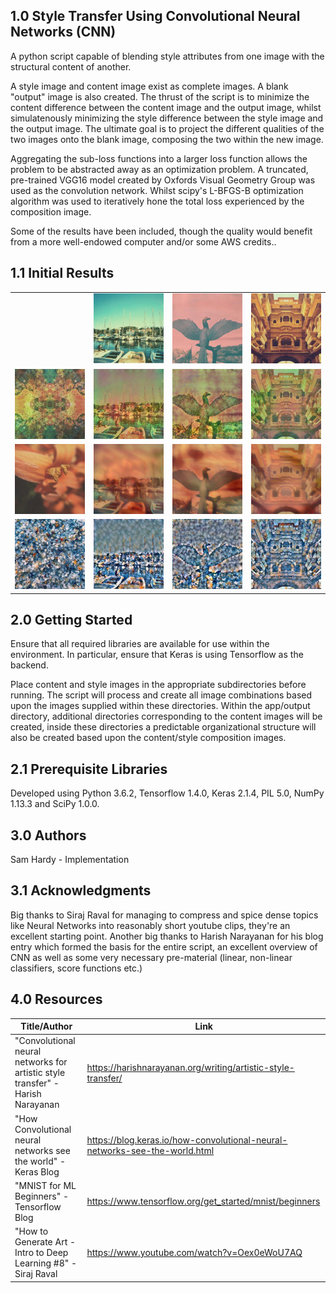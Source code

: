 ## 1.0 Style Transfer Using Convolutional Neural Networks (CNN) ##
A python script capable of blending style attributes from one image with the
structural content of another.

A style image and content image exist as complete images. A blank "output" image is
also created. The thrust of the script is to minimize the content difference between
the content image and the output image, whilst simulatenously minimizing the style
difference between the style image and the output image. The ultimate goal is to project
the different qualities of the two images onto the blank image, composing the two within
the new image.

Aggregating the sub-loss functions into a larger loss function allows the problem
to be abstracted away as an optimization problem. A truncated, pre-trained VGG16 model
created by Oxfords Visual Geometry Group was used as the convolution network. Whilst
scipy's L-BFGS-B optimization algorithm was used to iteratively hone the total loss experienced
by the composition image.

Some of the results have been included, though the quality would benefit from a more
well-endowed computer and/or some AWS credits..

## 1.1 Initial Results
<table style="width:100%" align="center">
  <tr>
    <td></td>
    <td><img src="sample_run/input/contents/croatBoat.jpg" width="200"></td>
    <td><img src="sample_run/input/contents/dinoBird.jpg" width="200"></td>
    <td><img src="sample_run/input/contents/goldenCity.jpg" width="200"></td>
  </tr>
  <tr>
    <td><img src="sample_run/input/styles/bubblePainting.jpg" width="200"></td>
    <td><img src="sample_run/output/croatBoatbubblePaintingFinal.jpeg" width="200"></td>
    <td><img src="sample_run/output/dinoBirdbubblePaintingFinal.jpeg" width="200"></td>
    <td><img src="sample_run/output/goldenCitybubblePaintingFinal.jpeg" width="200"></td>
  </tr>
  <tr>
    <td><img src="sample_run/input/styles/Floral.jpg" width="200"></td>
    <td><img src="sample_run/output/croatBoatFloralFinal.jpeg" width="200"></td>
    <td><img src="sample_run/output/dinoBirdFloralFinal.jpeg" width="200"></td>
    <td><img src="sample_run/output/goldenCityFloralFinal.jpeg" width="200"></td>
  </tr>
  <tr>
    <td><img src="sample_run/input/styles/Sand.jpg" width="200"></td>
    <td><img src="sample_run/output/croatBoatSandFinal.jpeg" width="200"></td>
    <td><img src="sample_run/output/dinoBirdSandFinal.jpeg" width="200"></td>
    <td><img src="sample_run/output/goldenCitySandFinal.jpeg" width="200"></td>
  </tr>
</table>

## 2.0 Getting Started ##
Ensure that all required libraries are available for use within the environment. In particular, ensure that
Keras is using Tensorflow as the backend.

Place content and style images in the appropriate subdirectories before running. The script will process and create
all image combinations based upon the images supplied within these directories. Within the app/output directory,
additional directories corresponding to the content images will be created, inside these directories a predictable
organizational structure will also be created based upon the content/style composition images.

## 2.1 Prerequisite Libraries ##
Developed using Python 3.6.2, Tensorflow 1.4.0, Keras 2.1.4, PIL 5.0, NumPy 1.13.3 and SciPy 1.0.0.

## 3.0 Authors ##
Sam Hardy - Implementation

## 3.1 Acknowledgments ##
Big thanks to Siraj Raval for managing to compress and spice dense topics like Neural Networks
into reasonably short youtube clips, they're an excellent starting point.
Another big thanks to Harish Narayanan for his blog entry which formed the basis for the
entire script, an excellent overview of CNN as well as some very necessary pre-material (linear, non-linear classifiers, score functions etc.)

## 4.0 Resources ##
| Title/Author  | Link  |
| ------------- | ----- |
| "Convolutional neural networks for artistic style transfer" - Harish Narayanan     | https://harishnarayanan.org/writing/artistic-style-transfer/ |
| "How Convolutional neural networks see the world" - Keras Blog     |   https://blog.keras.io/how-convolutional-neural-networks-see-the-world.html |
| "MNIST for ML Beginners" - Tensorflow Blog |    https://www.tensorflow.org/get_started/mnist/beginners |
| "How to Generate Art - Intro to Deep Learning #8" - Siraj Raval | https://www.youtube.com/watch?v=Oex0eWoU7AQ |

